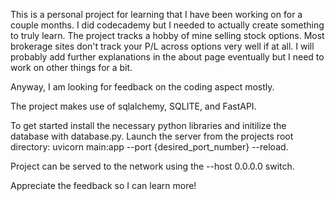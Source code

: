 This is a personal project for learning that I have been working on for a couple months. I did codecademy but I needed to actually create something to truly learn.
The project tracks a hobby of mine selling stock options. Most brokerage sites don't track your P/L across options very well if at all.
I will probably add further explanations in the about page eventually but I need to work on other things for a bit.

Anyway, I am looking for feedback on the coding aspect mostly.

The project makes use of sqlalchemy, SQLITE, and FastAPI.

To get started install the necessary python libraries and initilize the database with database.py.
Launch the server from the projects root directory:
  uvicorn main:app --port {desired_port_number} --reload.

Project can be served to the network using the --host 0.0.0.0 switch.

Appreciate the feedback so I can learn more!

